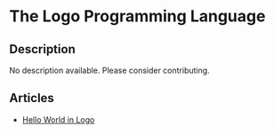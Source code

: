 # The Logo Programming Language

## Description

No description available. Please consider contributing.

## Articles

- [Hello World in Logo](https://sampleprograms.io/projects/hello-world/logo)